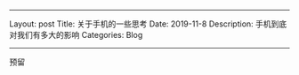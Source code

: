 -------
Layout: post
Title: 关于手机的一些思考
Date: 2019-11-8
Description: 手机到底对我们有多大的影响
Categories: Blog

-------

预留

